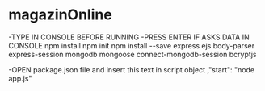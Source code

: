 # magazinOnline 
-TYPE IN CONSOLE BEFORE RUNNING
-PRESS ENTER IF ASKS DATA IN CONSOLE
npm install
npm init
npm install --save express ejs body-parser express-session mongodb mongoose connect-mongodb-session bcryptjs

-OPEN package.json file and insert this text in script object
,"start": "node app.js"
